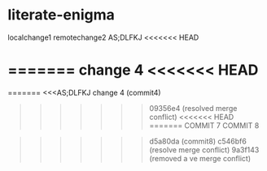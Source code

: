 # literate-enigma
localchange1
remotechange2
AS;DLFKJ
<<<<<<< HEAD

=======
change 4 
<<<<<<< HEAD
=======
=======
<<<AS;DLFKJ
change 4  (commit4)
>>>>>>> 09356e4 (resolved merge conflict)
<<<<<<< HEAD
=======
COMMIT 7
COMMIT 8

>>>>>>> d5a80da (commit8)
>>>>>>> c546bf6 (resolve merge conflict)
>>>>>>> 9a3f143 (removed a ve merge conflict)
